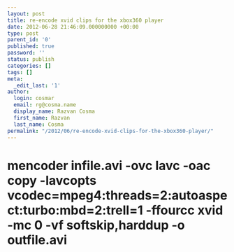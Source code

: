 ```yaml
---
layout: post
title: re-encode xvid clips for the xbox360 player
date: 2012-06-28 21:46:09.000000000 +00:00
type: post
parent_id: '0'
published: true
password: ''
status: publish
categories: []
tags: []
meta:
  _edit_last: '1'
author:
  login: cosmar
  email: rg@cosma.name
  display_name: Razvan Cosma
  first_name: Razvan
  last_name: Cosma
permalink: "/2012/06/re-encode-xvid-clips-for-the-xbox360-player/"
---
```

# mencoder infile.avi -ovc lavc -oac copy -lavcopts vcodec=mpeg4:threads=2:autoaspect:turbo:mbd=2:trell=1 -ffourcc xvid -mc 0 -vf softskip,harddup -o outfile.avi


